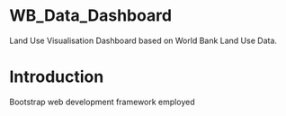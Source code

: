 # WB_Data_Dashboard
Land Use Visualisation Dashboard based on World Bank Land Use Data. 

# Introduction
Bootstrap web development framework employed
